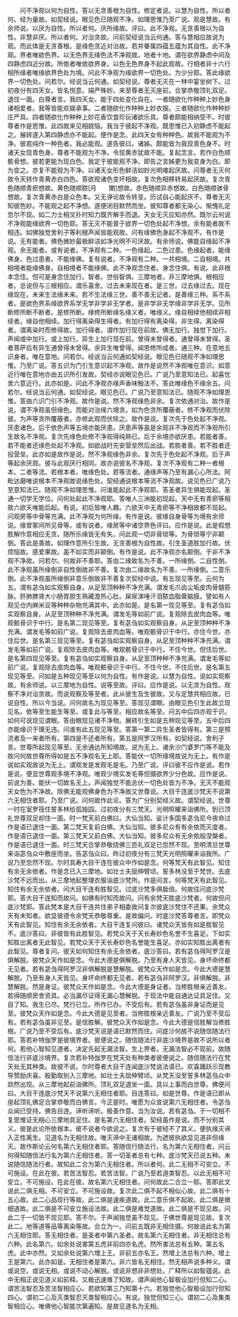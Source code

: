 <!-- { "loadSidebar": true } -->
　　问不净观以何为自性。答以无贪善根为自性。修定者说。以慧为自性。所以者何。经为量故。如契经说。眼见色已随观不净。如理思惟乃至广说。观是慧故。有余师说。以厌为自性。所以者何。厌所缘故。评曰。此不净观。无贪善根以为自性。非慧非厌。所以者何。对治贪故。问前契经说当云何通。答与慧相应故说为观。而此体是无贪善根。是缘色贪近对治故。若并眷属四蕴五蕴为其自性。此不净观。界者唯欲色界。以无色界无缘色法不净观故。地者十地。谓在欲界静虑中间及四静虑四近分故。所依者唯依欲界身。以色无色界身不起此观故。行相者非十六行相所缘者唯缘欲界色处为境。问此不净观为缘欲界一切色处。为少分耶。答此缘欲界一切色处。问若尔。经说当云何通。如契经说。尊者无灭在一林中宴坐树下。过初夜分有四天女。皆名悦意。端严殊妙。来至尊者无灭座前。合掌恭敬顶礼双足。退住一面。白尊者言。我四天女。能于四处变化自在。一者随欲化作种种上妙色身诸相爱者。我等皆能欢娱承事。二者随欲化作种种上妙衣服。三者随欲化作种种妙庄严具。四者随欲化作种种上妙花香饮食珍玩诸欲乐具。尊者颇能相纳受不。时彼尊者作是思惟。此四故来见相娆恼。我当于彼起不净观。既思惟已入初静虑不能起之。展转遂入第四静虑亦不能起。便作是念。此四天女有种种色。故我不能观为不净。彼若纯作一种色者。我必能观。遂告彼曰。诸姊。颇能皆为我现青色身不。时诸天女现青色身。尊者不能观为不净。令现黄赤犹故不能。复起念言。若作白色顺骸骨想。彼若更能为现白色。我定于彼能观不净。即告之言姊更为我变身为白。即为变之。亦复不能观为不净。以诸天女形色鲜洁如妙光明难起厌故。问尊者无灭何故令天转作青黄赤白四色。答欲观诸色变坏相故。复次色相移转易起厌故。复次青色随顺青瘀想故。黄色随顺脓[月　　闌]想故。赤色随顺异赤想故。白色随顺骇骨想故。复次青黄赤白是众色本。又无诤论故令转变。历试自心能起厌不。尊者无灭知彼色妙。不能观之起不净想。遂便闭目默然而坐。彼知尊者都无染心。惭愧礼足忽尔不现。如二力士相叉扑时知力既齐解手而退。天女无灭应知亦然。既尔云何说不净观能缘欲界一切色耶。答无灭不能普于欲界一切色处起不净想。余有能者故不相违。如佛独觉舍利子等利根声闻皆能观故。问有缘佛色身起不净观不。有作是说。无有能者。佛色微妙最极鲜洁如净光明不可厌故。有余师说。佛能自缘起不净观。余无能者。或有说者。不净观有二种。一色缘起。二色过患。色缘起者。能缘佛身。色过患者。不能缘佛。复有说者。不净观有二种。一共相境。二自相境。共相境者能缘佛身。自相境者不能缘佛。此不净观念住者。身念住俱。有说。此非根本念住。但可是身念住加行。智者。世俗智俱。三摩地者。非三摩地俱。根相应者。总说但与三根相应。谓乐喜舍。过去未来现在者。是三世。过去缘过去。现在缘现在。未来生法缘未来。若不生法缘三世。善不善无记者。是善缘三种。系不系者。是欲色界系缘欲界系学无学非学非无学者。是非学非无学缘非学非无学。见所断修所断不断者。是修所断。缘修所断缘名缘义者。唯缘义。缘自相续他相续非相续者。缘自他相续。加行得离染得生得者。有加行得有离染得。非生得。离染得者。谓离染时而修得故。加行得者。谓作加行现在前故。佛无加行。独觉下加行。声闻或中加行。或上加行。异生上加行现在前。曾得未曾得者。通曾得未曾得。圣者菩萨后有异生通曾得未曾得。余异生唯曾得。闻思修所成者。通三种。在意地五识身者。唯在意地。问若尔。经说当云何通如契经说。眼见色已随观不净如理思惟。乃至广说。答五识为门引生意识起不净观。故作是说然不净观唯在意识。如意近行唯在意地亦由五识所引发故。契经亦说眼见色已。广说乃至意知法已。起喜忧舍六意近行。此亦如是。问此不净观亦缘声香味触法不。答此唯缘色不缘余五。问若尔。经说当云何通。如契经说。眼见色已。广说乃至意知法已。随观不净如理思惟。答由六识门引不净观。故作是说。然不净观缘色非余。复次依通对治。故作是说。谓不净观虽但缘色。而能对治缘六境贪。如为色贪所覆蔽者。修不净观而伏除彼。为声等贪所覆蔽者。亦修此观而伏除之。故作是说。复次先于色处起不净观。厌患诸色。后于依色声等五境亦能厌患。厌患声等虽是余观非不净观而不净观所引生故名不净观。复次先缘色处修不净观得纯熟已。后于余境亦欲厌患。若能者善。若不能者还缘色处起不净观。如欲战时先安营垒然后出战。若胜者善。若不胜者还投营垒。此亦如是故作是说。然不净观缘色非余。复次先于色处起不净观。后于声等起余厌观。彼与此观厌行相同。故亦说彼名不净观。复次不净观有二种一者根本。二者等流。若根本者。唯缘色处。若等流者。通缘声等乃至有漏心心所法。阿毗达磨唯说根本不净观故说缘色处。契经通说根本等流不净观故。说见色已广说乃至意知法已。随观不净如理思惟。问谁能起此不净观耶。答圣者异生俱能现起。圣通一切学无学位。问何处起此不净观耶。答唯人三洲能初现起。天中无有青瘀等相故六欲天唯能后起。有说。初后皆唯人趣。六欲天中无青瘀等不净相故都不现起。问观房等中骨等充满。此不净观为何所缘。有作是说。彼缘自身骨等为境有余师说。缘曾冢间所见骨等。或有说者。缘房等中诸空界色评曰。应作是说。此是假想胜解作意相应无贪。随所乐缘皆无有失。问此观一切非骨琐等。为骨琐等宁非颠倒。答此是善故。如理作意所引生故。无贪善根为自性故。引生圣道胜加行故。伏烦恼故。感爱果故。虽不如实而非颠倒。有作是说。此不净观亦名颠倒。于非不净观不净故。问若尔。何故非不善耶。答由二缘故名为不善。一所缘倒。二自性倒。此不净观虽所缘倒非自性倒故非不善。复次由二缘故名为不善。一所缘倒。二意乐倒。此不净观虽所缘倒非意乐倒故非不善复次契经中说。有五现见等至。云何为五。谓有苾刍如实观察自身。从足至顶种种不净充满。谓发毛爪齿尘垢皮肉骨髓筋脉。肝肺脾肾大小肠胃胆生熟藏澹热心肚。屎尿涕唾汗泪脓血脂膏脑膜。譬如有人观见仓内麻米豆等种种杂物充满其中。此亦如是。是名第一现见等至。复有苾刍如实观察自身。从足至顶种种不净充满。谓发毛等如前广说。复观除去皮肉血等。唯观骸骨识于中行。是名第二现见等至。复有苾刍如实观察自身。从足至顶种种不净充满。谓发毛等如前广说。复观除去皮肉血等。唯观骸骨识于中行。亦住今世。亦住后世。是名第三现见等至。复有苾刍如实观察自身。从足至顶种种不净充满。谓发毛等如前广说。复观除去皮肉血等。唯观骸骨识于中行。不住今世。但住后世。是名第四现见等至。复有苾刍如实观察自身。从足至顶种种不净充满。谓发毛等如前广说。复观除去皮肉血等。唯观骸骨识于中行。不住今世。不住后世。是名第五现见等至。问如是五种现见等至以何为自性。有作是说。以慧为自性。说如实观察故。有余师说。以三摩地为自性。说等至故。评曰。应作是说。以无贪为自性。观察不净对治贪故。而说观察及等至者。此从彼生及生彼故。又与定慧共相应故。已说自性。所以今当说。问何故名为现见等至。答现见谓眼。由眼见色引生此故立现见名。依等至生能生等至。或复此与等至。相应故名等至。问五中后四亦观于识。如何可说现见谓眼。答由眼现见诸不净物。展转引生如是五种现见等至。五中后四亦能缘识于理无违。问谁有此五现见等至。答第一第二异生圣者皆得有。第三是预流者及一来者所有。第四是不还者所有。第五是阿罗汉所有。如契经说。舍利子言。世尊所起现见等至。无余通达所知境故。说为无上。诸余沙门婆罗门等不能及故问何故世尊所得如是五不净观名无上耶。答能伏一切所缘境故说为无上。有作是说如实观故说为无上。谓观发是发观毛是毛。乃至广说。评曰彼不应作是说。若作是说。便显世尊观多境不净观。唯观少境实发毛等但摄欲界少分色故。应作是说。前说为善。能伏一切故名无上。声闻独觉不能总伏一切色处皆为不净。无灭不能观天女色为不净故。除佛无能观佛身色为不净故又世尊说。大目干连底沙梵天不说第六无相住者耶。乃至广说。问何故作此论。答为广分别契经义故。谓契经说。世尊一时在室罗筏住誓多林给孤独园。过初夜分有三梵天。光明照曜来诣佛所。到已顶礼世尊双足却住一面。时一梵天前白佛曰。大仙当知。娑计多国多苾刍尼今夜命过作是语已退住一面。第二梵天复前白佛。大仙当知。彼多尼众有有余依而灭度者。作是语已退住一面。第三梵天又前白佛。大仙当知。彼多尼众有无余依般涅槃者。作是语已退住一面。时三梵天合掌恭敬绕佛三匝礼双足已忽然不现。至明清旦世尊来诣苾刍众中敷座而坐。告苾刍众曰。昨过初夜分有三梵天光明照曜来诣我所。广说乃至忽然不现。尔时具寿大目干连在彼众中作如是念。何等梵天有此智见。知住有余无余依者。作是念已入三摩地。如壮士夫屈伸臂顷。誓多林没至于梵世。去底沙梵不远而出。从三摩地起整理衣服诣底沙梵所。作是问言。何等梵天有此智见。知住有余无余依者。问大目干连有胜智见。过底沙梵多俱胝倍。何故往问底沙梵耶。答大目干连知而故问。如佛有时知而故问。问有余梵天胜底沙梵者。何故但问底沙梵耶。答此梵本是大目干连共住弟子相委故问复次彼底沙梵住不还果。余梵众天有未知者。欲显彼德令余梵天恭敬尊重。是故偏问。时底沙梵答尊者言。即梵众天有此智见。知住有余无余依者。大目干连复问彼曰。诸梵众天皆有如是胜智见不。底沙答曰。非彼皆有此胜智见。若梵众天于天长寿妙色名誉不生喜足。下如实知胜出离者无此智见。若梵众天于天长寿妙色名誉能生喜足。亦如实知胜出离者有此智见。尊者复问。彼天如何知住有余无余依者。底沙答曰。若有苾刍得阿罗汉是俱解脱。彼梵众天作如是念。今此大德是俱解脱。乃至有身人天皆见。身坏命终都无见者。若有苾刍得阿罗汉非俱解脱是慧解脱。彼梵众天作如是念。今此大德是慧解脱。乃至有身人天皆见。身坏命终都无见者。若有苾刍非阿罗汉。非俱解脱。非慧解脱。然是身证。彼梵众天作如是念。今此大德是身证者。当修胜根亲近善友。若得随顺房舍资具。必当漏尽证得无漏心慧解脱。于现法中能自通达证具足住。又自了知。我生已尽。梵行已立。所作已办。不受后有。若有苾刍虽非身证而是见至。彼梵众天作如是念。今此大德是见至者。当修胜根亲近善友。广说乃至不受后有。若有苾刍虽非见至。是信胜解。彼梵众天作如是念。今此大德是信胜解当修胜根。广说乃至不受后有。底沙梵天说是语已默然而住。问底沙何故不说随信随法行耶。答若补特伽罗是彼境界者。彼便说之。随信随法行非底沙境界是故不说所以者何。若他心智知见道者。决定先起无漏法智。生上界者。无漏法智必不现前。故随信法行非底沙境界。复次若补特伽罗在梵天处有种类者彼便说之。随信随法行在梵天处无其种类。故彼不说。尔时尊者大目干连闻底沙梵说法语已。欢喜踊跃示现教导赞励庆喜。殷勤取别入三摩地。如壮士夫屈伸臂顷。从梵天没至誓多林苾刍众中欻然出现。从三摩地起前诣佛所。顶礼双足退坐一面。具以上事而白世尊。佛便问曰。大目干连底沙梵天不说第六无相住者耶。目连答曰。如是世尊。作是语已即从座起顶礼佛足合掌恭敬而白佛言。今正是时。唯愿为众宣说第六无相住者。令苾刍众闻已受持。佛告目连。谛听谛听。极善作意。当为汝说。若有苾刍。于一切相不复思惟证无相心三摩地具足住。是名第六无相住者。契经虽作是说。而不分别其义。彼是此论所依根本。彼不说者今欲说之。复次有于彼经不了其义。便执缘灭谛入正性离生。见道名为无相住故。唯灭谛中无诸相故。为遮彼执欲显见道非但缘灭。故作斯论云何名第六无相住者耶。答随信行随法行。名为第六无相住者。问云何得知随信法行名为第六无相住者。答一切圣者总有七种。底沙梵天已说五种。未说随信随法行者。故知此二合为第六无相住者。所以者何。此二无相不可安立。不可施设。在此在彼。若苦法智忍。若苦法智。广说乃至若道类智忍。以此无相不可安立。不可施设。在此在彼。故名第六无相住者。问何故此二合立一耶。答即此文说此二俱无相。不可安立。不可施设故。复次此二俱不起不相似心故。此二俱有十五心故。此二心品现行等故。此二俱是速疾道故。此二意乐俱不起故。此二俱是微细道故。此二俱是不可安立施设法故。此二俱是难觉道故。此二俱是不现见故。问此二于一切皆不现见耶。答不尔。于声闻独觉虽不现见。于佛世尊是现见故。复次此二。地等道等品等离染等故。合立为一。问前五既非无相住摄。何故说此名为第六无相住耶。答无相住者。是圣者中第六圣者。故名第六无相住者。非无相住总有六种。此名第六。如余处说害第五虎非前四亦名虎。然所害法总有五种。第五名虎。此中亦然。又如余处说第六增上王。非前五亦名王。然增上法总有六种。增上王是第六。此亦如是。无相住者是第六。非六皆名无相住。然无相声说多种义。谓或说空。或说无相。或说不动心解脱。或说非想非非想处。广释所以如智蕴说。此中无相正说见道义如前释。又极迅速难了知故。谓声闻他心智极设加行但知二心。谓苦法智忍及苦法智相应心。若欲知第三乃知第十六。若独觉他心智极设加行但知四心。谓初二心及灭类智忍灭类智相应心。有说。独觉但知三心。谓初二心及集类智相应心。唯佛他心智能次第遍知。是故见道名为无相。
